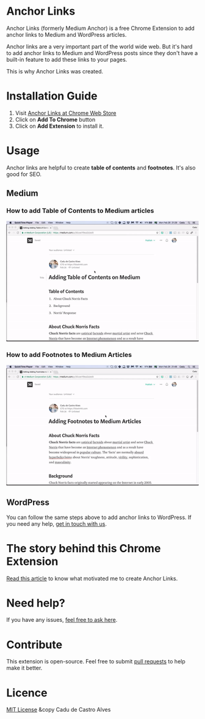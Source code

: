 # Anchor Links

Anchor Links (formerly Medium Anchor) is a free Chrome Extension to add anchor links to Medium and WordPress articles.

Anchor links are a very important part of the world wide web. But it's hard to add anchor links to Medium and WordPress posts since they don't have a built-in feature to add these links to your pages.

This is why Anchor Links was created.

# Installation Guide

1. Visit [Anchor Links at Chrome Web Store](https://chrome.google.com/webstore/detail/anchor-links/bfkhlokhnbbgioljjghkekhpkpkdfmem)
2. Click on **Add To Chrome** button
3. Click on **Add Extension** to install it.

# Usage

Anchor links are helpful to create **table of contents** and **footnotes**. It's also good for SEO.

## Medium

### How to add Table of Contents to Medium articles
![alt text](https://raw.githubusercontent.com/castroalves/anchor-links/master/demo-adding-table-of-contents-on-medium.gif "How to add Table of Contents to Medium articles")

### How to add Footnotes to Medium Articles
![alt text](https://raw.githubusercontent.com/castroalves/anchor-links/master/demo-adding-footnotes-to-medium-articles.gif "How to add Footnotes to Medium articles")

## WordPress

You can follow the same steps above to add anchor links to WordPress. If you need any help, [get in touch with us](mailto:contato@blastmkt.com).

# The story behind this Chrome Extension

[Read this article](https://medium.com/@castroalves/medium-anchor-a-must-have-chrome-extension-for-bloggers-c45dfdc6b91e) to know what motivated me to create Anchor Links.

# Need help?
If you have any issues, [feel free to ask here](https://github.com/castroalves/anchor-links/issues).

# Contribute
This extension is open-source. Feel free to submit [pull requests](https://github.com/castroalves/anchor-links/pulls) to help make it better.

# Licence
[MIT License](https://raw.githubusercontent.com/castroalves/anchor-links/master/LICENSE) &copy Cadu de Castro Alves
